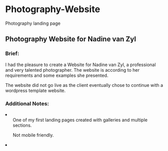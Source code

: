 # Photography-Website
Photography landing page 

<h2>Photography Website for Nadine van Zyl</h2>
<h3>Brief:</h3>
I had the pleasure to create a Website for Nadine van Zyl, a professional and very talented photographer. 
The website is according to her requirements and some examples she presented.

The website did not go live as the client eventually chose to continue with a wordpress template website. 

<h3>Additional Notes:</h3>
<li><ul>One of my first landing pages created with galleries and multiple sections. 
    </ul>
    <ul>Not mobile friendly.  
    </ul> <li>
